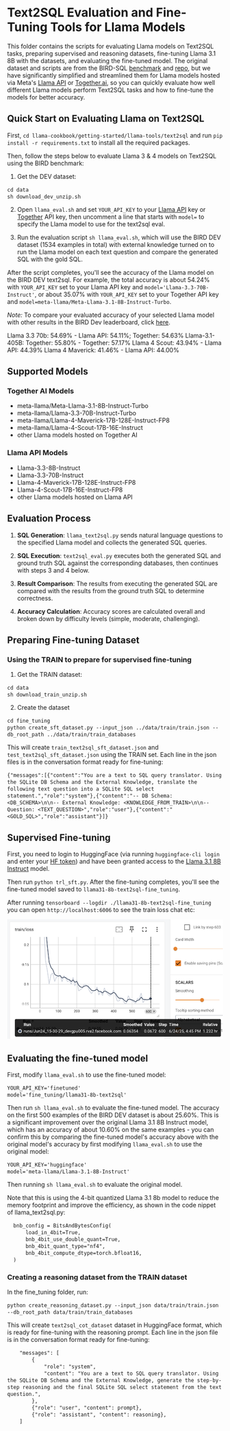 # Text2SQL Evaluation and Fine-Tuning Tools for Llama Models

This folder contains the scripts for evaluating Llama models on Text2SQL tasks, preparing supervised and reasoning datasets, fine-tuning Llama 3.1 8B with the datasets, and evaluating the fine-tuned model. The original dataset and scripts are from the BIRD-SQL [benchmark](https://bird-bench.github.io) and [repo](https://github.com/AlibabaResearch/DAMO-ConvAI/tree/main/bird), but we have significantly simplified and streamlined them for Llama models hosted via Meta's [Llama API](https://llama.developer.meta.com) or [Together.ai](https://together.ai), so you can quickly evaluate how well different Llama models perform Text2SQL tasks and how to fine-tune the models for better accuracy.

## Quick Start on Evaluating Llama on Text2SQL

First, `cd llama-cookbook/getting-started/llama-tools/text2sql` and run `pip install -r requirements.txt` to install all the required packages.

Then, follow the steps below to evaluate Llama 3 & 4 models on Text2SQL using the BIRD benchmark:

1. Get the DEV dataset:
```
cd data
sh download_dev_unzip.sh
```

2. Open `llama_eval.sh` and set `YOUR_API_KEY` to your [Llama API](https://llama.developer.meta.com/) key or [Together](https://api.together.ai/) API key, then uncomment a line that starts with `model=` to specify the Llama model to use for the text2sql eval.

3. Run the evaluation script `sh llama_eval.sh`, which will use the BIRD DEV dataset (1534 examples in total) with external knowledge turned on to run the Llama model on each text question and compare the generated SQL with the gold SQL.

After the script completes, you'll see the accuracy of the Llama model on the BIRD DEV text2sql. For example, the total accuracy is about 54.24% with `YOUR_API_KEY` set to your Llama API key and `model='Llama-3.3-70B-Instruct'`, or about 35.07% with `YOUR_API_KEY` set to your Together API key and `model=meta-llama/Meta-Llama-3.1-8B-Instruct-Turbo`.

*Note:* To compare your evaluated accuracy of your selected Llama model with other results in the BIRD Dev leaderboard, click [here](https://bird-bench.github.io/).

Llama 3.3 70b: 54.69% -  Llama API: 54.11%; Together: 54.63%
Llama-3.1-405B: Together: 55.80% - Together: 57.17%
Llama 4 Scout: 43.94% - Llama API: 44.39%
Llama 4 Maverick: 41.46% - Llama API: 44.00%

## Supported Models

### Together AI Models
- meta-llama/Meta-Llama-3.1-8B-Instruct-Turbo
- meta-llama/Llama-3.3-70B-Instruct-Turbo
- meta-llama/Llama-4-Maverick-17B-128E-Instruct-FP8
- meta-llama/Llama-4-Scout-17B-16E-Instruct
- other Llama models hosted on Together AI

### Llama API Models
- Llama-3.3-8B-Instruct
- Llama-3.3-70B-Instruct
- Llama-4-Maverick-17B-128E-Instruct-FP8
- Llama-4-Scout-17B-16E-Instruct-FP8
- other Llama models hosted on Llama API

## Evaluation Process

1. **SQL Generation**: `llama_text2sql.py` sends natural language questions to the specified Llama model and collects the generated SQL queries.

2. **SQL Execution**: `text2sql_eval.py` executes both the generated SQL and ground truth SQL against the corresponding databases, then continues with steps 3 and 4 below.

3. **Result Comparison**: The results from executing the generated SQL are compared with the results from the ground truth SQL to determine correctness.

4. **Accuracy Calculation**: Accuracy scores are calculated overall and broken down by difficulty levels (simple, moderate, challenging).

## Preparing Fine-tuning Dataset

### Using the TRAIN to prepare for supervised fine-tuning

1. Get the TRAIN dataset:
```
cd data
sh download_train_unzip.sh
```

2. Create the dataset

```
cd fine_tuning
python create_sft_dataset.py --input_json ../data/train/train.json --db_root_path ../data/train/train_databases
```
This will create `train_text2sql_sft_dataset.json` and `test_text2sql_sft_dataset.json` using the TRAIN set. Each line in the json files is in the conversation format ready for fine-tuning:

```
{"messages":[{"content":"You are a text to SQL query translator. Using the SQLite DB Schema and the External Knowledge, translate the following text question into a SQLite SQL select statement.","role":"system"},{"content":"-- DB Schema: <DB_SCHEMA>\n\n-- External Knowledge: <KNOWLEDGE_FROM_TRAIN>\n\n-- Question: <TEXT_QUESTION>","role":"user"},{"content":"<GOLD_SQL>","role":"assistant"}]}
```

## Supervised Fine-tuning

First, you need to login to HuggingFace (via running `huggingface-cli login` and enter your [HF token](https://huggingface.co/settings/tokens)) and have been granted access to the [Llama 3.1 8B Instruct](https://huggingface.co/meta-llama/Llama-3.1-8B-Instruct) model.

Then run `python trl_sft.py`. After the fine-tuning completes, you'll see the fine-tuned model saved to `llama31-8b-text2sql-fine_tuning`.

After running `tensorboard --logdir ./llama31-8b-text2sql-fine_tuning` you can open `http://localhost:6006` to see the train loss chat etc:

![](fine_tuning/train_loss.png)


## Evaluating the fine-tuned model

First, modify `llama_eval.sh` to use the fine-tuned model:

```
YOUR_API_KEY='finetuned'
model='fine_tuning/llama31-8b-text2sql'
```

Then run `sh llama_eval.sh` to evaluate the fine-tuned model. The accuracy on the first 500 examples of the BIRD DEV dataset is about 25.60%. This is a significant improvement over the original Llama 3.1 8B Instruct model, which has an accuracy of about 10.60% on the same examples - you can confirm this by comparing the fine-tuned model's accuracy above with the original model's accuracy by first modifying `llama_eval.sh` to use the original model:

```
YOUR_API_KEY='huggingface'
model='meta-llama/Llama-3.1-8B-Instruct'
```

Then running `sh llama_eval.sh` to evaluate the original model.

Note that this is using the 4-bit quantized Llama 3.1 8b model to reduce the memory footprint and improve the efficiency, as shown in the code nippet of llama_text2sql.py:

```
  bnb_config = BitsAndBytesConfig(
      load_in_4bit=True,
      bnb_4bit_use_double_quant=True,
      bnb_4bit_quant_type="nf4",
      bnb_4bit_compute_dtype=torch.bfloat16,
  )
```


### Creating a reasoning dataset from the TRAIN dataset
In the fine_tuning folder, run:
```
python create_reasoning_dataset.py --input_json data/train/train.json --db_root_path data/train/train_databases
```
This will create `text2sql_cot_dataset` dataset in HuggingFace format, which is ready for fine-tuning with the reasoning prompt. Each line in the json file is in the conversation format ready for fine-tuning:

```
    "messages": [
        {
            "role": "system",
            "content": "You are a text to SQL query translator. Using the SQLite DB Schema and the External Knowledge, generate the step-by-step reasoning and the final SQLite SQL select statement from the text question.",
        },
        {"role": "user", "content": prompt},
        {"role": "assistant", "content": reasoning},
    ]
```
